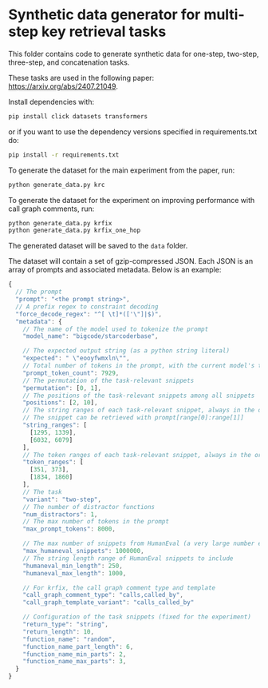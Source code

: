 # Synthetic data generator for multi-step key retrieval tasks

This folder contains code to generate synthetic data for one-step, two-step, three-step, and concatenation tasks.

These tasks are used in the following paper: <https://arxiv.org/abs/2407.21049>.

Install dependencies with:

```bash
pip install click datasets transformers
```

or if you want to use the dependency versions specified in requirements.txt do:

```bash
pip install -r requirements.txt
```

To generate the dataset for the main experiment from the paper, run:

```bash
python generate_data.py krc
```

To generate the dataset for the experiment on improving performance with call graph comments, run:

```bash
python generate_data.py krfix
python generate_data.py krfix_one_hop
```

The generated dataset will be saved to the `data` folder.

The dataset will contain a set of gzip-compressed JSON. Each JSON is an array of prompts and associated metadata. Below is an example:

```js
{
  // The prompt
  "prompt": "<the prompt string>",
  // A prefix regex to constraint decoding
  "force_decode_regex": "^[ \t]*(['\"]|$)",
  "metadata": {
    // The name of the model used to tokenize the prompt
    "model_name": "bigcode/starcoderbase",

    // The expected output string (as a python string literal)
    "expected": " \"eooyfwmxln\"",
    // Total number of tokens in the prompt, with the current model's tokenizer
    "prompt_token_count": 7929,
    // The permutation of the task-relevant snippets
    "permutation": [0, 1],
    // The positions of the task-relevant snippets among all snippets
    "positions": [2, 10],
    // The string ranges of each task-relevant snippet, always in the original order (before any permutation).
    // The snippet can be retrieved with prompt[range[0]:range[1]]
    "string_ranges": [
      [1295, 1339],
      [6032, 6079]
    ],
    // The token ranges of each task-relevant snippet, always in the original order (before any permutation)
    "token_ranges": [
      [351, 373],
      [1834, 1860]
    ],
    // The task
    "variant": "two-step",
    // The number of distractor functions
    "num_distractors": 1,
    // The max number of tokens in the prompt
    "max_prompt_tokens": 8000,

    // The max number of snippets from HumanEval (a very large number effectively removes the limit)
    "max_humaneval_snippets": 1000000,
    // The string length range of HumanEval snippets to include
    "humaneval_min_length": 250,
    "humaneval_max_length": 1000,

    // For krfix, the call graph comment type and template
    "call_graph_comment_type": "calls,called_by",
    "call_graph_template_variant": "calls_called_by"

    // Configuration of the task snippets (fixed for the experiment)
    "return_type": "string",
    "return_length": 10,
    "function_name": "random",
    "function_name_part_length": 6,
    "function_name_min_parts": 2,
    "function_name_max_parts": 3,
  }
}
```
